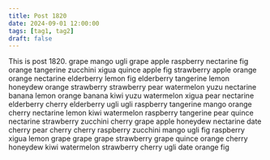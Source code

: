 ```yaml
---
title: Post 1820
date: 2024-09-01 12:00:00
tags: [tag1, tag2]
draft: false
---
```

This is post 1820.
grape
mango
ugli
grape
apple
raspberry
nectarine
fig
orange
tangerine
zucchini
xigua
quince
apple
fig
strawberry
apple
orange
orange
nectarine
elderberry
lemon
fig
elderberry
tangerine
lemon
honeydew
orange
strawberry
strawberry
pear
watermelon
yuzu
nectarine
banana
lemon
orange
banana
kiwi
yuzu
watermelon
xigua
pear
nectarine
elderberry
cherry
elderberry
ugli
ugli
raspberry
tangerine
mango
orange
cherry
nectarine
lemon
kiwi
watermelon
raspberry
tangerine
pear
quince
nectarine
strawberry
zucchini
cherry
grape
apple
honeydew
nectarine
date
cherry
pear
cherry
cherry
raspberry
zucchini
mango
ugli
fig
raspberry
xigua
lemon
grape
grape
grape
strawberry
grape
quince
orange
cherry
honeydew
kiwi
watermelon
strawberry
cherry
ugli
date
orange
fig
